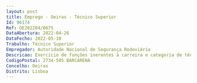 ```yaml
--- 
layout: post
title: Emprego - Oeiras - Técnico Superior
Id: 96174
Ref: OE202204/0675
DataAbertura: 2022-04-26
DataFecho: 2022-05-10
Trabalho: Técnico Superior
Empregador: Autoridade Nacional de Segurança Rodoviária
Descricao: Exercício de funções inerentes à carreira e categoria de técnico superior, com grau de complexidade 3, de acordo com o constante no anexo à Lei n.º 35 2014, de 20 de junho, nomeadamente a) Fiscalizar o cumprimento das disposições legais sobre trânsito e segurança rodoviária b) Proceder ao levantamento e notificação de autos de contraordenação instaurados com recurso a meios telemáticos de fiscalização automática, nos termos das alíneas b) e o) do artigo 3.° da Portaria n.° 163 2017, de 16 de maio c) Preparar e elaborar respostas a pedidos de informação dos arguidos.
CodigoPostal: 2734-505 BARCARENA
Concelho: Oeiras
Distrito: Lisboa
--- 
```

